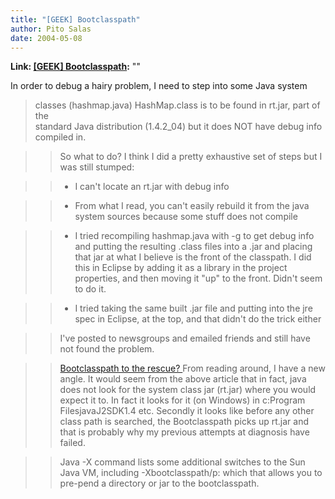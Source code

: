 ```yaml
---
title: "[GEEK] Bootclasspath"
author: Pito Salas
date: 2004-05-08
---
```


**Link: [[GEEK] Bootclasspath](None):** ""

In order to debug a hairy problem, I need to step into some Java system  
> classes (hashmap.java) HashMap.class is to be found in rt.jar, part of the  
> standard Java distribution (1.4.2_04) but it does NOT have debug info  
> compiled in.
>>

>> So what to do? I think I did a pretty exhaustive set of steps but I was
still stumped:

>>

>>   * I can't locate an rt.jar with debug info

>>   * From what I read, you can't easily rebuild it from the java system
sources because some stuff does not compile

>>   * I tried recompiling hashmap.java with -g to get debug info and putting
the resulting .class files into a .jar and placing that jar at what I believe
is the front of the classpath. I did this in Eclipse by adding it as a library
in the project properties, and then moving it "up" to the front. Didn't seem
to do it.

>>   * I tried taking the same built .jar file and putting into the jre spec
in Eclipse, at the top, and that didn't do the trick either

>>

>>

>> I've posted to newsgroups and emailed friends and still have not found the
problem.

>>

>> [Bootclasspath to the rescue?
](<http://www.javageeks.com/Papers/BootClasspath/index.htmlath/index.html>)From
reading around, I have a new angle. It would seem from the above article that
in fact, java does not look for the system class jar (rt.jar) where you would
expect it to. In fact it looks for it (on Windows) in c:Program
FilesjavaJ2SDK1.4 etc. Secondly it looks like before any other class path is
searched, the Bootclasspath picks up rt.jar and that is probably why my
previous attempts at diagnosis have failed.

>>

>> Java -X command lists some additional switches to the Sun Java VM,
including -Xbootclasspath/p: which that allows you to pre-pend a directory or
jar to the bootclasspath.


